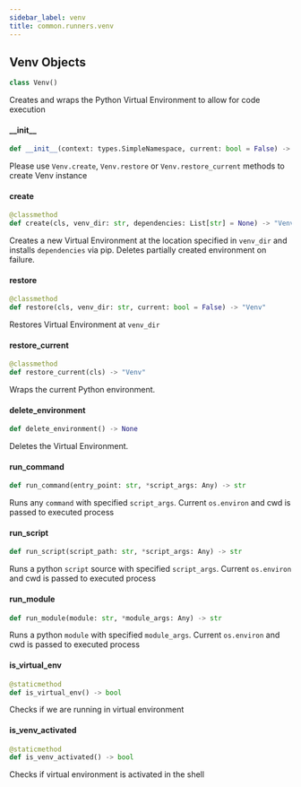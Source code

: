 ```yaml
---
sidebar_label: venv
title: common.runners.venv
---
```


## Venv Objects

```python
class Venv()
```

Creates and wraps the Python Virtual Environment to allow for code execution

#### \_\_init\_\_

```python
def __init__(context: types.SimpleNamespace, current: bool = False) -> None
```

Please use `Venv.create`, `Venv.restore` or `Venv.restore_current` methods to create Venv instance

#### create

```python
@classmethod
def create(cls, venv_dir: str, dependencies: List[str] = None) -> "Venv"
```

Creates a new Virtual Environment at the location specified in `venv_dir` and installs `dependencies` via pip. Deletes partially created environment on failure.

#### restore

```python
@classmethod
def restore(cls, venv_dir: str, current: bool = False) -> "Venv"
```

Restores Virtual Environment at `venv_dir`

#### restore\_current

```python
@classmethod
def restore_current(cls) -> "Venv"
```

Wraps the current Python environment.

#### delete\_environment

```python
def delete_environment() -> None
```

Deletes the Virtual Environment.

#### run\_command

```python
def run_command(entry_point: str, *script_args: Any) -> str
```

Runs any `command` with specified `script_args`. Current `os.environ` and cwd is passed to executed process

#### run\_script

```python
def run_script(script_path: str, *script_args: Any) -> str
```

Runs a python `script` source with specified `script_args`. Current `os.environ` and cwd is passed to executed process

#### run\_module

```python
def run_module(module: str, *module_args: Any) -> str
```

Runs a python `module` with specified `module_args`. Current `os.environ` and cwd is passed to executed process

#### is\_virtual\_env

```python
@staticmethod
def is_virtual_env() -> bool
```

Checks if we are running in virtual environment

#### is\_venv\_activated

```python
@staticmethod
def is_venv_activated() -> bool
```

Checks if virtual environment is activated in the shell

